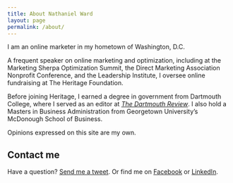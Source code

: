 ```yaml
---
title: About Nathaniel Ward
layout: page
permalink: /about/
---
```

I am an online marketer in my hometown of Washington, D.C.

A frequent speaker on online marketing and optimization, including at the Marketing Sherpa Optimization Summit, the Direct Marketing Association Nonprofit Conference, and the Leadership Institute, I oversee online fundraising at The Heritage Foundation.

Before joining Heritage, I earned a degree in government from Dartmouth College, where I served as an editor at [*The Dartmouth Review*][1]. I also hold a Masters in Business Administration from Georgetown University’s McDonough School of Business.

Opinions expressed on this site are my own.

## Contact me

Have a question? [Send me a tweet][2]. Or find me on [Facebook][3] or [LinkedIn][4]. 

 [1]: http://www.dartreview.com/ "The Dartmouth Review"
 [2]: https://twitter.com/?status=Hey,%20@nathanielward%20
 [3]: https://www.facebook.com/nathanielward
 [4]: http://www.linkedin.com/in/nathanieleward/